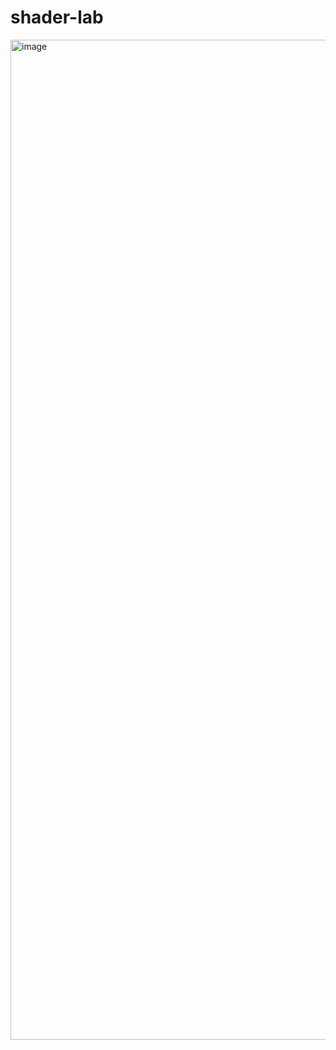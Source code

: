 # shader-lab
<img width="2560" height="1600" alt="image" src="https://github.com/user-attachments/assets/084134ff-3dd9-4db8-8933-424c0a2ca67a" />
